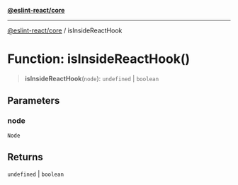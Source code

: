 [**@eslint-react/core**](../README.md)

***

[@eslint-react/core](../README.md) / isInsideReactHook

# Function: isInsideReactHook()

> **isInsideReactHook**(`node`): `undefined` \| `boolean`

## Parameters

### node

`Node`

## Returns

`undefined` \| `boolean`
